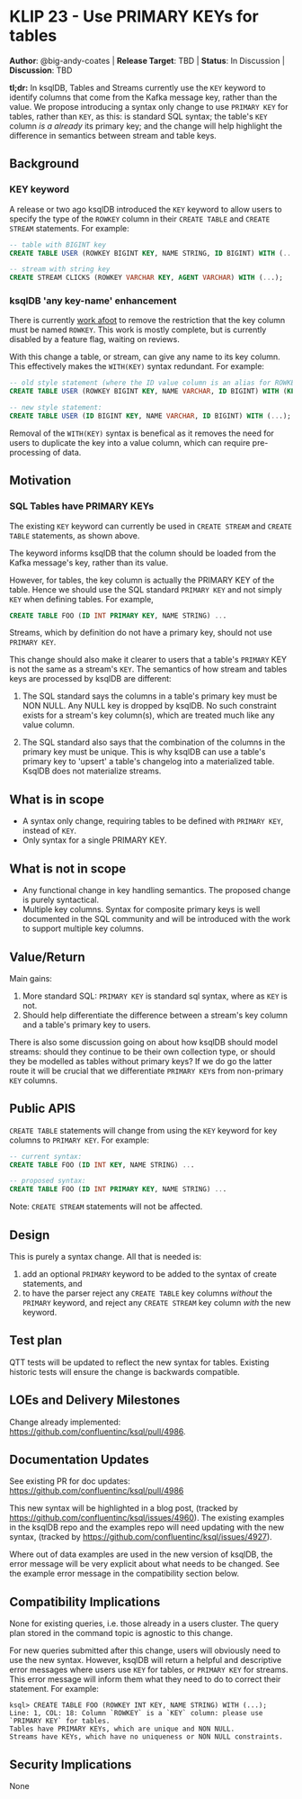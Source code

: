 # KLIP 23 - Use PRIMARY KEYs for tables

**Author**: @big-andy-coates |
**Release Target**: TBD |
**Status**: In Discussion |
**Discussion**: TBD

**tl;dr:** In ksqlDB, Tables and Streams currently use the `KEY` keyword to identify columns that
come from the Kafka message key, rather than the value. We propose introducing a syntax only change
to use `PRIMARY KEY` for tables, rather than `KEY`, as this: is standard SQL syntax; the table's
`KEY` column _is a already_ its primary key; and the change will help highlight the difference in
semantics between stream and table keys.
           
## Background

### KEY keyword

A release or two ago ksqlDB introduced the `KEY` keyword to allow users to specify the type of the
`ROWKEY` column in their `CREATE TABLE` and `CREATE STREAM` statements. For example:

```sql
-- table with BIGINT key
CREATE TABLE USER (ROWKEY BIGINT KEY, NAME STRING, ID BIGINT) WITH (...);

-- stream with string key
CREATE STREAM CLICKS (ROWKEY VARCHAR KEY, AGENT VARCHAR) WITH (...);
```

### ksqlDB 'any key-name' enhancement

There is currently [work afoot](https://github.com/confluentinc/ksql/issues/3536) to remove the
restriction that the key column must be named `ROWKEY`. This work is mostly complete, but is
currently disabled by a feature flag, waiting on reviews.

With this change a table, or stream, can give any name to its key column. This effectively makes the
`WITH(KEY)` syntax redundant.  For example:

```sql
-- old style statement (where the ID value column is an alias for ROWKEY)
CREATE TABLE USER (ROWKEY BIGINT KEY, NAME VARCHAR, ID BIGINT) WITH (KEY='ID', ...);

-- new style statement:
CREATE TABLE USER (ID BIGINT KEY, NAME VARCHAR, ID BIGINT) WITH (...);
```

Removal of the `WITH(KEY)` syntax is benefical as it removes the need for users to duplicate the key
into a value column, which can require pre-processing of data.

## Motivation

### SQL Tables have PRIMARY KEYs

The existing `KEY` keyword can currently be used in `CREATE STREAM` and `CREATE TABLE` statements,
as shown above.

The keyword informs ksqlDB that the column should be loaded from the Kafka message's key, rather
than its value.

However, for tables, the key column is actually the PRIMARY KEY of the table. Hence we should use
the SQL standard `PRIMARY KEY` and not simply `KEY` when defining tables. For example,

```sql
CREATE TABLE FOO (ID INT PRIMARY KEY, NAME STRING) ...
```

Streams, which by definition do not have a primary key, should not use `PRIMARY KEY`.

This change should also make it clearer to users that a table's `PRIMARY` KEY is not the same as a
stream's `KEY`. The semantics of how stream and tables keys are processed by ksqlDB are different:

1. The SQL standard says the columns in a table's primary key must be NON NULL. Any NULL key is
dropped by ksqlDB. No such constraint exists for a stream's key column(s), which are treated much
like any value column.

2. The SQL standard also says that the combination of the columns in the primary key must be unique.
This is why ksqlDB can use a table's primary key to 'upsert' a table's changelog into a materialized
table. KsqlDB does not materialize streams.

## What is in scope

* A syntax only change, requiring tables to be defined with `PRIMARY KEY`, instead of `KEY`.
* Only syntax for a single PRIMARY KEY.

## What is not in scope

* Any functional change in key handling semantics. The proposed change is purely syntactical.
* Multiple key columns. Syntax for composite primary keys is well documented in the SQL community
and will be introduced with the work to support multiple key columns.

## Value/Return

Main gains:

1. More standard SQL: `PRIMARY KEY` is standard sql syntax, where as `KEY` is not.
2. Should help differentiate the difference between a stream's key column and a table's primary key
to users.

There is also some discussion going on about how ksqlDB should model streams: should they continue
to be their own collection type, or should they be modelled as tables without primary keys? If we
do go the latter route it will be crucial that we differentiate `PRIMARY KEY`s from non-primary
`KEY` columns.

## Public APIS

`CREATE TABLE` statements will change from using the `KEY` keyword for key columns to `PRIMARY KEY`.
For example:

```sql
-- current syntax:
CREATE TABLE FOO (ID INT KEY, NAME STRING) ...

-- proposed syntax:
CREATE TABLE FOO (ID INT PRIMARY KEY, NAME STRING) ...
```

Note: `CREATE STREAM` statements will not be affected.

## Design

This is purely a syntax change.  All that is needed is:

 1. add an optional `PRIMARY` keyword to be added to the syntax of create statements, and
 1. to have the parser reject any `CREATE TABLE` key columns _without_ the `PRIMARY`
keyword, and reject any `CREATE STREAM` key column _with_ the new keyword.

## Test plan

QTT tests will be updated to reflect the new syntax for tables. Existing historic tests will ensure
the change is backwards compatible.

## LOEs and Delivery Milestones

Change already implemented: https://github.com/confluentinc/ksql/pull/4986.

## Documentation Updates

See existing PR for doc updates: https://github.com/confluentinc/ksql/pull/4986

This new syntax will be highlighted in a blog post, (tracked by
https://github.com/confluentinc/ksql/issues/4960). The existing examples in the ksqlDB repo and the
examples repo will need updating with the new syntax,
(tracked by https://github.com/confluentinc/ksql/issues/4927).

Where out of data examples are used in the new version of ksqlDB, the error message will be very
explicit about what needs to be changed. See the example error message in the compatibility section
below.

## Compatibility Implications

None for existing queries, i.e. those already in a users cluster. The query plan stored in the
command topic is agnostic to this change.

For new queries submitted after this change, users will obviously need to use the new syntax.
However, ksqlDB will return a helpful and descriptive error messages where users use `KEY` for
tables, or `PRIMARY KEY` for streams. This error message will inform them what they need to do to
correct their statement.  For example:

```
ksql> CREATE TABLE FOO (ROWKEY INT KEY, NAME STRING) WITH (...);
Line: 1, COL: 18: Column `ROWKEY` is a `KEY` column: please use `PRIMARY KEY` for tables.
Tables have PRIMARY KEYs, which are unique and NON NULL.
Streams have KEYs, which have no uniqueness or NON NULL constraints.
```

## Security Implications

None
